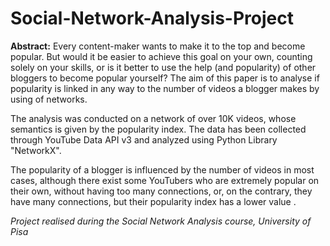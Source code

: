 # Social-Network-Analysis-Project

**Abstract:** Every content-maker wants to make it to the top and become popular. But would it be easier to achieve this goal on your own, counting solely on your skills, or is it better to use the help (and popularity) of other bloggers to become popular yourself? The aim of this paper is to analyse if popularity is linked in any way to the number of videos a blogger makes by using of networks.

The analysis was conducted on a network of over 10K videos, whose semantics is given by the popularity index. The data has been collected through YouTube Data API v3 and analyzed using Python Library "NetworkX".

The popularity of a blogger is influenced by the number of videos in most cases, although there exist some YouTubers who are extremely popular on their own, without having too many connections, or, on the contrary, they have many connections, but their popularity index has a lower value .

_Project realised during the Social Network Analysis course, University of Pisa_